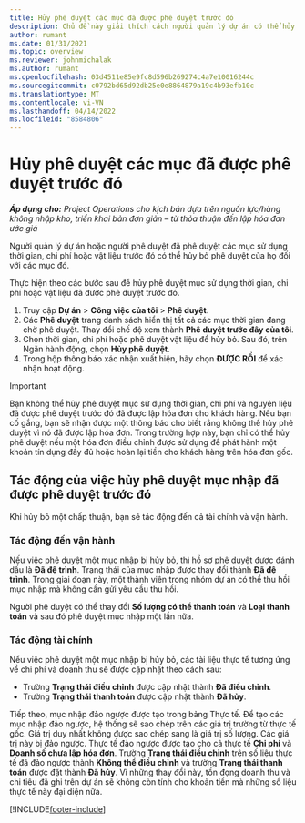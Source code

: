 ```yaml
---
title: Hủy phê duyệt các mục đã được phê duyệt trước đó
description: Chủ đề này giải thích cách người quản lý dự án có thể hủy bỏ việc phê duyệt các mục sử dụng thời gian, chi phí hoặc vật liệu đã được phê duyệt trước đó.
author: rumant
ms.date: 01/31/2021
ms.topic: overview
ms.reviewer: johnmichalak
ms.author: rumant
ms.openlocfilehash: 03d4511e85e9fc8d596b269274c4a7e10016244c
ms.sourcegitcommit: c0792bd65d92db25e0e8864879a19c4b93efb10c
ms.translationtype: MT
ms.contentlocale: vi-VN
ms.lasthandoff: 04/14/2022
ms.locfileid: "8584806"
---
```

# <a name="cancel-the-approval-of-previously-approved-entries"></a>Hủy phê duyệt các mục đã được phê duyệt trước đó

_**Áp dụng cho:** Project Operations cho kịch bản dựa trên nguồn lực/hàng không nhập kho, triển khai bản đơn giản – từ thỏa thuận đến lập hóa đơn ước giá_

Người quản lý dự án hoặc người phê duyệt đã phê duyệt các mục sử dụng thời gian, chi phí hoặc vật liệu trước đó có thể hủy bỏ phê duyệt của họ đối với các mục đó. 

Thực hiện theo các bước sau để hủy phê duyệt mục sử dụng thời gian, chi phí hoặc vật liệu đã được phê duyệt trước đó.

1. Truy cập **Dự án** \> **Công việc của tôi** \> **Phê duyệt**.
2. Các **Phê duyệt** trang danh sách hiển thị tất cả các mục thời gian đang chờ phê duyệt. Thay đổi chế độ xem thành **Phê duyệt trước đây của tôi**.
3. Chọn thời gian, chi phí hoặc phê duyệt vật liệu để hủy bỏ. Sau đó, trên Ngăn hành động, chọn **Hủy phê duyệt**.
4. Trong hộp thông báo xác nhận xuất hiện, hãy chọn **ĐƯỢC RỒI** để xác nhận hoạt động.

> [!IMPORTANT]
> Bạn không thể hủy phê duyệt mục sử dụng thời gian, chi phí và nguyên liệu đã được phê duyệt trước đó đã được lập hóa đơn cho khách hàng. Nếu bạn cố gắng, bạn sẽ nhận được một thông báo cho biết rằng không thể hủy phê duyệt vì nó đã được lập hóa đơn. Trong trường hợp này, bạn chỉ có thể hủy phê duyệt nếu một hóa đơn điều chỉnh được sử dụng để phát hành một khoản tín dụng đầy đủ hoặc hoàn lại tiền cho khách hàng trên hóa đơn gốc.

## <a name="impact-of-canceling-the-approval-of-a-previously-approved-entry"></a>Tác động của việc hủy phê duyệt mục nhập đã được phê duyệt trước đó

Khi hủy bỏ một chấp thuận, bạn sẽ tác động đến cả tài chính và vận hành.

### <a name="operational-impact"></a>Tác động đến vận hành

Nếu việc phê duyệt một mục nhập bị hủy bỏ, thì hồ sơ phê duyệt được đánh dấu là **Đã đệ trình**. Trạng thái của mục nhập được thay đổi thành **Đã đệ trình**. Trong giai đoạn này, một thành viên trong nhóm dự án có thể thu hồi mục nhập mà không cần gửi yêu cầu thu hồi.

Người phê duyệt có thể thay đổi **Số lượng có thể thanh toán** và **Loại thanh toán** và sau đó phê duyệt mục nhập một lần nữa.

### <a name="financial-impact"></a>Tác động tài chính

Nếu việc phê duyệt một mục nhập bị hủy bỏ, các tài liệu thực tế tương ứng về chi phí và doanh thu sẽ được cập nhật theo cách sau:

- Trường **Trạng thái điều chỉnh** được cập nhật thành **Đã điều chỉnh**.
- Trường **Trạng thái thanh toán** được cập nhật thành **Đã hủy**.

Tiếp theo, mục nhập đảo ngược được tạo trong bảng Thực tế. Để tạo các mục nhập đảo ngược, hệ thống sẽ sao chép trên các giá trị trường từ thực tế gốc. Giá trị duy nhất không được sao chép sang là giá trị số lượng. Các giá trị này bị đảo ngược. Thực tế đảo ngược được tạo cho cả thực tế **Chi phí** và **Doanh số chưa lập hóa đơn**. Trường **Trạng thái điều chỉnh** trên số liệu thực tế đã đảo ngược thành **Không thể điều chỉnh** và trường **Trạng thái thanh toán** được đặt thành **Đã hủy**. Vì những thay đổi này, tồn đọng doanh thu và chi tiêu đã ghi trên dự án sẽ không còn tính cho khoản tiền mà những số liệu thực tế này đại diện nữa.

[!INCLUDE[footer-include](../includes/footer-banner.md)]
